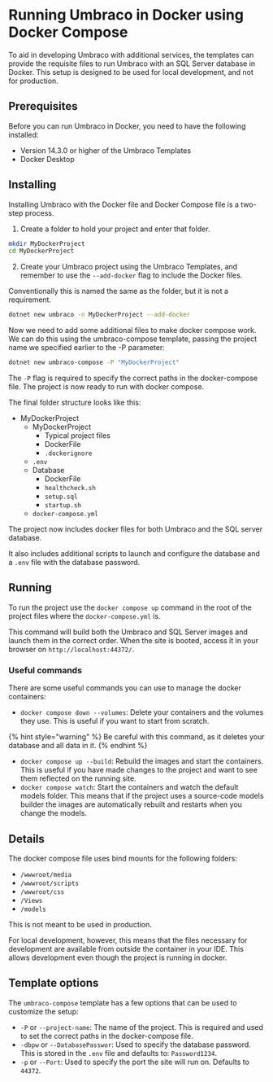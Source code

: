 ﻿---
description: "Running Umbraco on docker locally using docker compose"
---

# Running Umbraco in Docker using Docker Compose

To aid in developing Umbraco with additional services, the templates can provide the requisite files to run Umbraco with an SQL Server database in Docker. This setup is designed to be used for local development, and not for production.

## Prerequisites

Before you can run Umbraco in Docker, you need to have the following installed:
* Version 14.3.0 or higher of the Umbraco Templates
* Docker Desktop

## Installing

Installing Umbraco with the Docker file and Docker Compose file is a two-step process.

1. Create a folder to hold your project and enter that folder.

```bash
mkdir MyDockerProject
cd MyDockerProject
```
2. Create your Umbraco project using the Umbraco Templates, and remember to use the `--add-docker` flag to include the Docker files.


Conventionally this is named the same as the folder, but it is not a requirement.

```bash
dotnet new umbraco -n MyDockerProject --add-docker
```

Now we need to add some additional files to make docker compose work. We can do this using the umbraco-compose template, passing the project name we specified earlier to the -P parameter:

```bash
dotnet new umbraco-compose -P "MyDockerProject"
```

The `-P` flag is required to specify the correct paths in the docker-compose file. The project is now ready to run with docker compose.

The final folder structure looks like this:

* MyDockerProject
  * MyDockerProject
    * Typical project files
    * DockerFile
    * `.dockerignore`
  * `.env`
  * Database
    * DockerFile
    * `healthcheck.sh`
    * `setup.sql`
    * `startup.sh`
  * `docker-compose.yml`

The project now includes docker files for both Umbraco and the SQL server database.

It also includes additional scripts to launch and configure the database and a `.env` file with the database password.

## Running

To run the project use the `docker compose up` command in the root of the project files where the `docker-compose.yml` is.

This command will build both the Umbraco and SQL Server images and launch them in the correct order. When the site is booted, access it in your browser on `http://localhost:44372/`.

### Useful commands

There are some useful commands you can use to manage the docker containers:

* `docker compose down --volumes`: Delete your containers and the volumes they use. This is useful if you want to start from scratch.

{% hint style="warning" %}
Be careful with this command, as it deletes your database and all data in it.
{% endhint %}

* `docker compose up --build`: Rebuild the images and start the containers. This is useful if you have made changes to the project and want to see them reflected on the running site.
* `docker compose watch`: Start the containers and watch the default models folder. This means that if the project uses a source-code models builder the images are automatically rebuilt and restarts when you change the models.

## Details

The docker compose file uses bind mounts for the following folders:

* `/wwwroot/media`
* `/wwwroot/scripts`
* `/wwwroot/css`
* `/Views`
* `/models`

This is not meant to be used in production.

For local development, however, this means that the files necessary for development are available from outside the container in your IDE. This allows development even though the project is running in docker.

## Template options

The `umbraco-compose` template has a few options that can be used to customize the setup:

* `-P` or `--project-name`: The name of the project. This is required and used to set the correct paths in the docker-compose file.
* `-dbpw` or `--DatabasePasswor`: Used to specify the database password. This is stored in the `.env` file and defaults to: `Password1234`.
* `-p` or `--Port`: Used to specify the port the site will run on. Defaults to `44372`.

